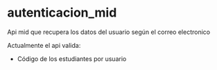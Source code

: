 # autenticacion_mid

Api mid que recupera los datos del usuario según el correo electronico

Actualmente el api valida:
- Código de los estudiantes por usuario
